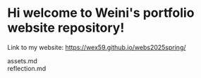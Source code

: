 # Hi welcome to Weini's portfolio website repository!

Link to my website: https://wex59.github.io/webs2025spring/ </br>

assets.md</br>
reflection.md</br>